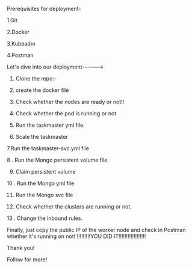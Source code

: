 Prerequisites for deployment-

1.Git

2.Docker

3.Kubeadm

4.Postman



Let's dive into our deployment------>
1. Clone the repo:-

2. create the docker file

3. Check whether the nodes are ready or not!!
4. Check whether the pod is running or not

5. Run the taskmaster yml file

6. Scale the taskmaster

7.Run the taskmaster-svc.yml file

8 . Run the Mongo persistent volume file

9. Claim persistent volume

10 . Run the Mongo yml file

11. Run the Mongo svc file

12. Check whether the clusters are running or not.

13 . Change the inbound rules.


Finally, just copy the public IP of the worker node and check in Postman whether it's running on not!
!!!!!!!!!YOU DID IT!!!!!!!!!!!!!!!!!!

Thank you!

Follow for more!

